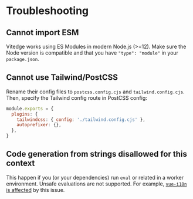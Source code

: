 # Troubleshooting

## Cannot import ESM

Vitedge works using ES Modules in modern Node.js (>=12). Make sure the Node version is compatible and that you have `"type": "module"` in your `package.json`.

## Cannot use Tailwind/PostCSS

Rename their config files to `postcss.config.cjs` and `tailwind.config.cjs`.
Then, specify the Tailwind config route in PostCSS config:

```js
module.exports = {
  plugins: {
    tailwindcss: { config: './tailwind.config.cjs' },
    autoprefixer: {},
  },
}
```

## Code generation from strings disallowed for this context

This happen if you (or your dependencies) run `eval` or related in a worker environment. Unsafe evaluations are not supported. For example, [`vue-i18n` is affected](https://github.com/intlify/vue-i18n-next/issues/198) by this issue.
